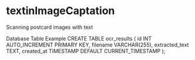# textinImageCaptation
Scanning postcard images with text



Database Table Example
CREATE TABLE ocr_results (
    id INT AUTO_INCREMENT PRIMARY KEY,
    filename VARCHAR(255),
    extracted_text TEXT,
    created_at TIMESTAMP DEFAULT CURRENT_TIMESTAMP
);
